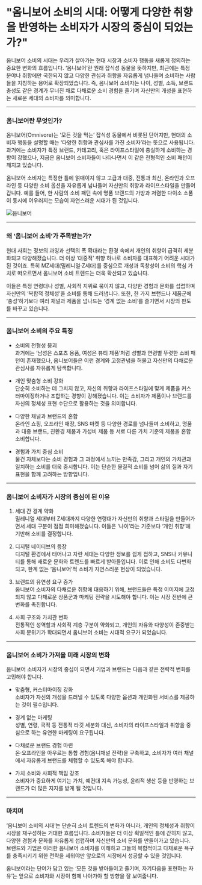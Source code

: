 # "옴니보어 소비의 시대: 어떻게 다양한 취향을 반영하는 소비자가 시장의 중심이 되었는가?"

옴니보어 소비의 시대는 우리가 살아가는 현대 시장과 소비자 행동을 새롭게 정의하는 중요한 변화의 흐름입니다. ‘옴니보어’란 원래 잡식성 동물을 뜻하지만, 최근에는 특정 분야나 취향에만 국한되지 않고 다양한 관심과 취향을 자유롭게 넘나들며 소비하는 사람들을 지칭하는 용어로 확장되었습니다. 즉, 옴니보어 소비자는 나이, 성별, 소득, 브랜드 충성도 같은 경계가 무너진 채로 다채로운 소비 경험을 즐기며 자신만의 개성을 표현하는 새로운 세대의 소비자를 의미합니다.

---

### 옴니보어란 무엇인가?

옴니보어(Omnivore)는 ‘모든 것을 먹는’ 잡식성 동물에서 비롯된 단어지만, 현대의 소비자 행동을 설명할 때는 ‘다양한 취향과 관심사를 가진 소비자’라는 뜻으로 사용됩니다. 과거에는 소비자가 특정 브랜드, 카테고리, 혹은 라이프스타일에 충실하게 소비하는 경향이 강했으나, 지금은 옴니보어 소비자들이 나타나면서 이 같은 전형적인 소비 패턴이 깨지고 있습니다.

옴니보어 소비자는 특정한 틀에 얽매이지 않고 고급과 대중, 전통과 최신, 온라인과 오프라인 등 다양한 소비 옵션을 자유롭게 넘나들며 자신만의 취향과 라이프스타일을 만들어갑니다. 예를 들어, 한 사람의 소비 패턴 속에 명품 브랜드의 가방과 저렴한 다이소 소품이 동시에 어우러지는 모습이 자연스러운 시대가 된 것입니다.

![옴니보어](https://images.unsplash.com/photo-1734779205926-e95618979119?crop=entropy&cs=tinysrgb&fit=max&fm=jpg&ixid=M3w4MTk5NDN8MHwxfHJhbmRvbXx8fHx8fHx8fDE3NjExMjEwNjl8&ixlib=rb-4.1.0&q=80&w=400)

---

### 왜 ‘옴니보어 소비’가 주목받는가?

현대 사회는 정보의 과잉과 선택의 폭 확대라는 환경 속에서 개인의 취향이 급격히 세분화되고 다양해졌습니다. 더 이상 ‘대중적’ 취향 하나로 소비자를 대표하기 어려운 시대가 된 것이죠. 특히 MZ세대(밀레니얼·Z세대)를 중심으로 개성과 독창성이 소비의 핵심 가치로 떠오르면서 옴니보어 소비 트렌드는 더욱 확산되고 있습니다.

이들은 특정 연령대나 성별, 사회적 지위로 묶이지 않고, 다양한 경험과 문화를 섭렵하며 자신만의 ‘복합적 정체성’을 소비를 통해 드러냅니다. 또한, 한 가지 브랜드나 제품군에 ‘충성’하기보다 여러 채널과 제품을 넘나드는 ‘경계 없는 소비’를 즐기면서 시장의 판도를 바꾸고 있습니다.

---

### 옴니보어 소비의 주요 특징

- 소비의 전형성 붕괴  
  과거에는 ‘남성은 스포츠 용품, 여성은 뷰티 제품’처럼 성별과 연령별 뚜렷한 소비 패턴이 존재했으나, 옴니보어들은 이런 경계와 고정관념을 허물고 자신만의 다채로운 관심사를 자유롭게 탐색합니다.

- 개인 맞춤형 소비 강화  
  단순히 소비하는 데 그치지 않고, 자신의 취향과 라이프스타일에 맞게 제품을 커스터마이징하거나 조합하는 경향이 강해졌습니다. 이는 소비자가 제품이나 브랜드를 자신의 정체성 표현 수단으로 활용하는 것을 의미합니다.

- 다양한 채널과 브랜드의 혼합  
  온라인 쇼핑, 오프라인 매장, SNS 마켓 등 다양한 경로를 넘나들며 소비하고, 명품과 대중 브랜드, 친환경 제품과 가성비 제품 등 서로 다른 가치 기준의 제품을 혼합 소비합니다.

- 경험과 가치 중심 소비  
  물건 자체보다는 소비 경험과 그 과정에서 느끼는 만족감, 그리고 개인의 가치관과 일치하는 소비를 더욱 중시합니다. 이는 단순한 물질적 소비를 넘어 삶의 질과 자기 표현을 함께 고려하는 방향입니다.

---

### 옴니보어 소비자가 시장의 중심이 된 이유

1. 세대 간 경계 약화  
   밀레니얼 세대부터 Z세대까지 다양한 연령대가 자신만의 취향과 스타일을 만들어가면서 세대 구분이 점점 희미해졌습니다. 이들은 ‘나이’라는 기준보다 ‘개인 취향’에 기반해 소비를 결정합니다.

2. 디지털 네이티브의 등장  
   디지털 환경에서 태어나고 자란 세대는 다양한 정보를 쉽게 접하고, SNS나 커뮤니티를 통해 새로운 문화와 트렌드를 빠르게 받아들입니다. 이로 인해 소비도 다변화되고, 한계 없는 ‘옴니보어’적 소비가 자연스러운 현상이 되었습니다.

3. 브랜드의 유연성 요구 증가  
   옴니보어 소비자의 다채로운 취향에 대응하기 위해, 브랜드들은 특정 이미지에 고정되지 않고 다채로운 상품군과 마케팅 전략을 시도해야 합니다. 이는 시장 전반에 큰 변화를 촉진합니다.

4. 사회 구조와 가치관 변화  
   전통적인 성역할과 사회적 계층 구분이 약화되고, 개인의 자유와 다양성이 존중받는 사회 분위기가 확대되면서 옴니보어 소비는 시대적 요구가 되었습니다.

---

### 옴니보어 소비가 가져올 미래 시장의 변화

옴니보어 소비자가 시장의 중심이 되면서 기업과 브랜드는 다음과 같은 전략적 변화를 고민해야 합니다.

- 맞춤형, 커스터마이징 강화  
  소비자가 자신의 개성을 드러낼 수 있도록 다양한 옵션과 개인화된 서비스를 제공하는 것이 필수입니다.

- 경계 없는 마케팅  
  성별, 연령, 국적 등 전통적 타깃 세분화 대신, 소비자의 라이프스타일과 취향을 중심으로 하는 유연한 마케팅이 요구됩니다.

- 다채로운 브랜드 경험 마련  
  온·오프라인을 아우르는 통합 경험(옴니채널 전략)을 구축하고, 소비자가 여러 채널에서 자유롭게 브랜드를 체험할 수 있도록 해야 합니다.

- 가치 소비와 사회적 책임 강조  
  소비자가 중요하게 여기는 가치, 예컨대 지속 가능성, 윤리적 생산 등을 반영하는 브랜드가 더 많은 지지를 받게 될 것입니다.

---

### 마치며

‘옴니보어 소비의 시대’는 단순히 소비 트렌드의 변화가 아니라, 개인의 정체성과 취향이 시장을 재구성하는 거대한 흐름입니다. 소비자들은 더 이상 획일적인 틀에 갇히지 않고, 다양한 경험과 문화를 자유롭게 섭렵하며 자신만의 소비 문화를 만들어가고 있습니다. 브랜드와 기업은 이러한 옴니보어 소비자를 이해하고 그들의 복합적이고 다채로운 욕구를 충족시키기 위한 전략을 세워야만 앞으로의 시장에서 성공할 수 있을 것입니다. 

옴니보어라는 단어가 담고 있는 ‘모든 것을 받아들이고 즐기며, 자기다움을 표현하는 자유’는 앞으로 소비자와 시장이 함께 나아가야 할 방향을 잘 보여줍니다.